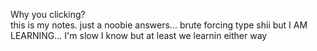 Why you clicking? <br>
this is my notes.
<blockqoute>just a noobie answers... brute forcing type shii but I AM LEARNING... I'm slow I know but at least we learnin either way<blockqoute>
